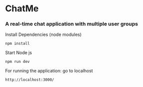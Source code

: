 # ChatMe 
### A real-time chat application with multiple user groups

Install Dependencies (node modules)
```
npm install
```

Start Node js
```
npm run dev
```
For running the application: go to localhost
```
http://localhost:3000/
```
